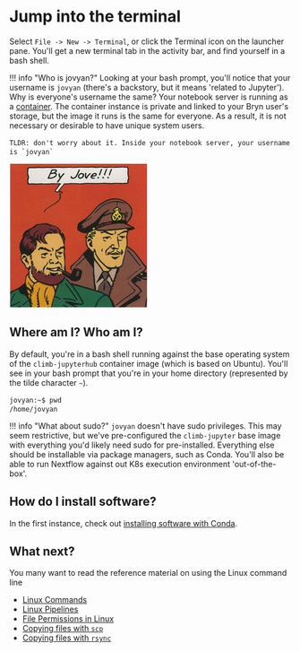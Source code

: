 # Jump into the terminal

Select `File -> New -> Terminal`, or click the Terminal icon on the launcher pane. You'll get a new terminal tab in the activity bar, and find yourself in a bash shell.

<!-- prettier-ignore -->
!!! info "Who is jovyan?"
    Looking at your bash prompt, you'll notice that your username is `jovyan` (there's a backstory, but it means 'related to Jupyter'). Why is everyone's username the same? Your notebook server is running as a [container](https://cloud.google.com/learn/what-are-containers). The container instance is private and linked to your Bryn user's storage, but the image it runs is the same for everyone. As a result, it is not necessary or desirable to have unique system users.

    TLDR: don't worry about it. Inside your notebook server, your username is `jovyan`

![By jove comic](../img/by-jove.jpg)

## Where am I? Who am I?

By default, you're in a bash shell running against the base operating system of the `climb-jupyterhub` container image (which is based on Ubuntu). You'll see in your bash prompt that you're in your home directory (represented by the tilde character `~`).

```console
jovyan:~$ pwd
/home/jovyan
```

<!-- prettier-ignore -->
!!! info "What about sudo?"
    `jovyan` doesn't have sudo privileges. This may seem restrictive, but we've pre-configured the `climb-jupyter` base image with everything you'd likely need sudo for pre-installed. Everything else should be installable via package managers, such as Conda. You'll also be able to run Nextflow against out K8s execution environment 'out-of-the-box'.

## How do I install software?

In the first instance, check out [installing software with Conda](installing-software-with-conda.md).

## What next?

You many want to read the reference material on using the Linux command line

* [Linux Commands](../reference/linux-commands.md)
* [Linux Pipelines](../reference/linux-pipelines.md)
* [File Permissions in Linux](../reference/file-permissions.md)
* [Copying files with `scp`](../reference/scp.md)
* [Copying files with `rsync`](../reference/rsync.md)
